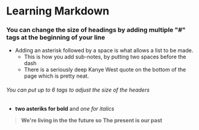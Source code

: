 # Learning Markdown
### You can change the size of headings by adding multiple "#" tags at the beginning of your line
- Adding an asterisk followed by a space is what allows a list to be made.
  - This is how you add sub-notes, by putting two spaces before the dash
  - There is a seriously deep Kanye West quote on the bottom of the page which is pretty neat.
  
###### You can put up to 6 tags to adjust the size of the headers
- **two asteriks for bold** and *one for italics*

> **We're living in the the future so**
> **The present is our past**

